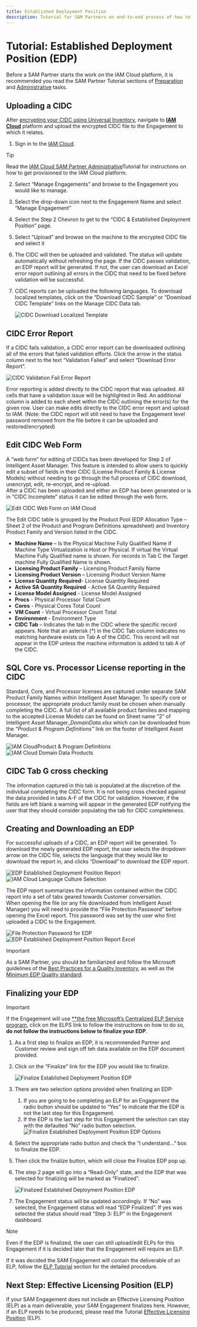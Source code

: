 ```yaml
---
title: Established Deployment Position
description: Tutorial for SAM Partners on end-to-end process of how to create a Established Deployment Position report using IAM Cloud. 
---
```

# Tutorial: Established Deployment Position (EDP)

Before a SAM Partner starts the work on the IAM Cloud platform, it is recommended you read the SAM Partner Tutorial sections of [Preparation](preparation.md) and [Administrative](SAM-Partner-admin.md) tasks.

## Uploading a CIDC

After [encrypting your CIDC using Universal Inventory](../UI/inventory.md), navigate to [**IAM Cloud**](https://www.intelligentassetmanager.com/) platform and upload the encrypted CIDC file to the Engagement to which it relates.

1. Sign in to the [IAM Cloud](https://www.intelligentassetmanager.com/).
>[!TIP]
> Read the [IAM Cloud SAM Partner Administrative](SAM-Partner-admin.md)Tutorial for instructions on how to get provisioned to the IAM Cloud platform.

2. Select “Manage Engagements” and browse to the Engagement you would like to manage.
1. Select the drop-down icon next to the Engagement Name and select “Manage Engagement”
1. Select the Step 2 Chevron to get to the “CIDC & Established Deployment Position” page.

1. Select “Upload” and browse on the machine to the encrypted CIDC file and select it
1. The CIDC will then be uploaded and validated. The status will update automatically without refreshing the page. If the CIDC passes validation, an EDP report will be generated. If not, the user can download an Excel error report outlining all errors in the CIDC that need to be fixed before validation will be successful.
1. CIDC reports can be uploaded the following languages. To download localized templates, click on the “Download CIDC Sample” or “Download CIDC Template” links on the Manage CIDC Data tab.

    ![CIDC Download Localized Template](media/CIDC-Download-Localized-Template.jpg)

## CIDC Error Report

If a CIDC fails validation, a CIDC error report can be downloaded outlining all of the errors that failed validation efforts. Click the arrow in the status column next to the text “Validation Failed” and select “Download Error Report”.

![CIDC Validation Fail Error Report](media/CIDC-Validation-Fail-Error-Report.jpg)

Error reporting is added directly to the CIDC report that was uploaded. All cells that have a validation issue will be highlighted in Red. An additional column is added to each sheet within the CIDC outlining the error(s) for the given row. User can make edits directly to the CIDC error report and upload to IAM. (Note: the CIDC report will still need to have the Engagement level password removed from the file before it can be uploaded and restored/encrypted)

## Edit CIDC Web Form

A “web form” for editing of CIDCs has been developed for Step 2 of Intelligent Asset Manager. This feature is intended to allow users to quickly edit a subset of fields in their CIDC (License Product Family & License Models) without needing to go through the full process of CIDC download, unencrypt, edit, re-encrypt, and re-upload.  
After a CIDC has been uploaded and either an EDP has been generated or is in “CIDC Incomplete” status it can be edited through the web form.

![Edit CIDC Web Form on IAM Cloud](media/Edit-CIDC-Web-Form--.jpg)

The Edit CIDC table is grouped by the Product Pool (EDP Allocation Type – Sheet 2 of the Product and Program Definitions spreadsheet) and Inventory Product Family and Version listed in the CIDC.

- **Machine Name** – Is the Physical Machine Fully Qualified Name if Machine Type Virtualization is Host or Physical. If virtual the Virtual Machine Fully Qualified name is shown. For records in Tab C the Target machine Fully Qualified Name is shown.
- **Licensing Product Family** – Licensing Product Family Name
- **Licensing Product Version** – Licensing Product Version Name
- **License Quantity Required**- License Quantity Required
- **Active SA Quantity Required** - Active SA Quantity Required
- **License Model Assigned** - License Model Assigned
- **Procs** - Physical Processor Total Count
- **Cores** - Physical Cores Total Count
- **VM Count** - Virtual Processor Count Total
- **Environment** - Environment Type
- **CIDC Tab** – Indicates the tab in the CIDC where the specific record appears. Note that an asterisk (*) in the CIDC Tab column indicates no matching hardware exists on Tab A of the CIDC. This record will not appear in the EDP unless the machine information is added to tab A of the CIDC.

## SQL Core vs. Processor License reporting in the CIDC

Standard, Core, and Processor licenses are captured under separate SAM Product Family Names within Intelligent Asset Manager. To specify core or processor, the appropriate product family must be chosen when manually completing the CIDC. A full list of all available product families and mapping to the accepted License Models can be found on Sheet name “2” of Intelligent Asset Manager_*DomainData.xlsx* which can be downloaded from the *“Product & Program Definitions”* link on the footer of Intelligent Asset Manager.

![IAM CloudProduct & Program Definitions](media/Product-Program-Definitions.jpg)
![IAM Cloud Domain Data Products](media/IAM-Domain-Data-Screenshot.jpg)

## CIDC Tab G cross checking

The information captured in this tab is populated at the discretion of the individual completing the CIDC form. It is not being cross checked against the data provided in tabs A-F of the CIDC for validation. However, if the fields are left blank a warning will appear in the generated EDP notifying the user that they should consider populating the tab for CIDC completeness.

## Creating and Downloading an EDP

For successful uploads of a CIDC, an EDP report will be generated. To download the newly generated EDP report, the user selects the dropdown arrow on the CIDC file, selects the language that they would like to download the report in, and clicks “Download” to download the EDP report.

![EDP Established Deployment Position Report](media/EDP-Report-Screenshot.jpg)
![IAM Cloud Language Culture Selection](media/Language-Culture-Selection.jpg)

The EDP report summarizes the information contained within the CIDC report into a set of tabs geared towards Customer conversation.  
When opening the file (or any file downloaded from Intelligent Asset Manager) you will need to provide the “File Protection Password” before opening the Excel report. This password was set by the user who first uploaded a CIDC to the Engagement.

![File Protection Password for EDP](media/File-Protection-Password.jpg)
![EDP Established Deployment Position Report Excel](media/EDP-Report-Excel-screenshot.jpg)

>[!IMPORTANT]
>As a SAM Partner, you should be familiarized and follow the Microsoft guidelines of the [Best Practices for a Quality Inventory](../UI/quality.md), as well as the[ Minimum EDP Quality standard](../UI/quality.md).  

## Finalizing your EDP

>[!IMPORTANT]
> If the Engagement will use [**the free Microsoft’s Centralized ELP Service program](ELPS.md), click on the ELPS link to follow the instructions on how to do so, **do not follow the instructions below to finalize your EDP**.

1. As a first step to finalize an EDP, it is recommended Partner and Customer review and sign off teh data available on the EDP document provided.
1. Click on the “Finalize” link for the EDP you would like to finalize.

   ![Finalize Established Deployment Position EDP](media/Finalize-EDP-Screenshot.jpg)

1. There are two selection options provided when finalizing an EDP:
   1. If you are going to be completing an ELP for an Engagement the radio button should be updated to “Yes” to indicate that the EDP is not the last step for this Engagement.
   1. If the EDP is the last step for this Engagement the selection can stay with the defaulted “No” radio button selection.
      ![Finalize Established Deployment Position EDP Options](media/Finalize-EDP-Options.jpg)
1. Select the appropriate radio button and check the “I understand…” box to finalize the EDP.
1. Then click the finalize button, which will close the Finalize EDP pop up.
1. The step 2 page will go into a “Read-Only” state, and the EDP that was selected for finalizing will be marked as “Finalized”.

   ![Finalized Established Deployment Position EDP](media/Finalized-EDP-Screenshot.jpg)

1. The Engagement status will be updated accordingly. If “No” was selected, the Engagement status will read “EDP Finalized”. If yes was selected the status should read “Step 3: ELP” in the Engagement dashboard.

>[!NOTE]
> Even if the EDP is finalized, the user can still upload/edit ELPs for this Engagement if it is decided later that the Engagement will require an ELP.

If it was decided the SAM Engagement will contain the deliverable of an ELP, follow the [ELP Tutorial](ELP.md) section for the detailed procedure.

## Next Step: Effective Licensing Position (ELP)

If your SAM Engagement does not include an Effective Licensing Position (ELP) as a main deliverable, your SAM Engagement finalizes here. However, if an ELP needs to be produced, please read the Tutorial [Effective Licensing Position](ELP.md) (ELP).